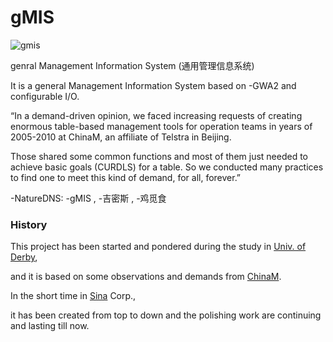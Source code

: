 # gMIS

![gmis](https://ufqi.com/dev/gmis/gmis-logo-201606.png)

genral Management Information System (通用管理信息系统)

It is a general Management Information System based on -GWA2 and configurable I/O.

“In a demand-driven opinion, we faced increasing requests of creating enormous table-based management tools for operation teams in years of 2005-2010 at ChinaM, an affiliate of Telstra  in Beijing. 

Those shared some common functions and most of them just needed to achieve basic goals (CURDLS) for a table. So we conducted many practices to find one to meet this kind of demand, for all, forever.”

-NatureDNS: -gMIS , -吉密斯 , -鸡觅食

### History
This project has been started and pondered during the study in [Univ. of Derby](http://www.derby.ac.uk), 

and it is based on some observations and demands from [ChinaM](http://chinam.com). 

In the short time in [Sina](http://weibo.com) Corp., 

it has been created from top to down and the polishing work are continuing and lasting till now. 
